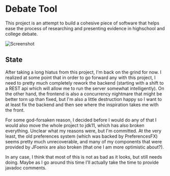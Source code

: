 # Debate Tool
This project is an attempt to build a cohesive piece of software that helps ease the process of researching and presenting evidence in highschool and college debate.

![Screenshot](https://raw.githubusercontent.com/credman0/unnamed-debate-tool/master/wiki/running_application.png)

## State
After taking a long hiatus from this project, I'm back on the grind for now. I realized at some point that in order to go forward any with this project, I need to pretty much completely rework the backend (starting with a shift to a REST api which will allow me to run the server somewhat intelligently). On the other hand, the frontend is also a concurrency nightmare that might be better torn up than fixed, but I'm also a little destruction happy so I want to at least fix the backend and then see where the inspiration takes me with the front.

For some god-forsaken reason, I decided before I would do any of that I would also move the whole project to jdk11, which has also broken everything. Unclear what my reasons were, but I'm committed. At the very least, the old preferences system (which was backed by PreferencesFX) seems pretty much unrecoverable, and many of my components that were provided by JFoenix are also broken (that one I am more optimistic about?).

In any case, I think that most of this is not as bad as it looks, but still needs doing. Maybe as I go around this time I'll actually take the time to provide javadoc comments.
